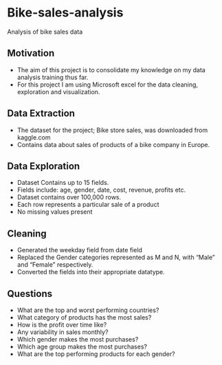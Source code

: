 # Bike-sales-analysis
Analysis of bike sales data

## Motivation
* The aim of this project is to consolidate my knowledge on my data analysis training thus far. 
* For this project I am using Microsoft excel for the data cleaning, exploration and visualization.

## Data Extraction
* The dataset for the project;  Bike store sales, was downloaded from kaggle.com
* Contains data about sales of products of a bike company in Europe.

## Data Exploration
* Dataset Contains up to 15 fields.
* Fields include: age, gender, date, cost, revenue, profits etc.
* Dataset contains over 100,000 rows.
* Each row represents a particular sale of a product 
* No missing values present

## Cleaning
* Generated the weekday field from date field
* Replaced the Gender categories represented as M and N,  with “Male” and “Female” respectively.
* Converted the fields into their appropriate datatype.

## Questions
* What are the top and worst performing countries?
* What category of products has the most sales?
* How is the profit over time like?
* Any variability in sales monthly?
* Which gender makes the most purchases?
* Which age group makes the most purchases?
* What are the top performing products for each gender?
